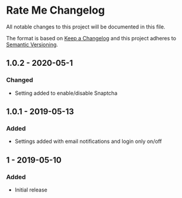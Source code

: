 # Rate Me Changelog

All notable changes to this project will be documented in this file.

The format is based on [Keep a Changelog](http://keepachangelog.com/) and this project adheres to [Semantic Versioning](http://semver.org/).

## 1.0.2 - 2020-05-1
### Changed
- Setting added to enable/disable Snaptcha

## 1.0.1 - 2019-05-13
### Added
- Settings added with email notifications and login only on/off


## 1 - 2019-05-10
### Added
- Initial release
